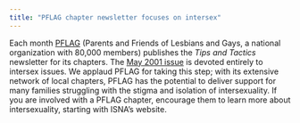 ```yaml
---
title: "PFLAG chapter newsletter focuses on intersex"
---
```


Each month <A href=http://www.pflag.org><span class="caps">PFLAG</span></A> (Parents and Friends of Lesbians and Gays, a national organization with 80,000 members) publishes the _Tips and Tactics_ newsletter for its chapters. The <A href=http://www.pflag.org/chapters/docs/tnt0501.PDF>May 2001 issue</A> is devoted entirely to intersex issues. We applaud <span class="caps">PFLAG</span> for taking this step; with its extensive network of local chapters, <span class="caps">PFLAG</span> has the potential to deliver support for many families struggling with the stigma and isolation of intersexuality. If you are involved with a <span class="caps">PFLAG</span> chapter, encourage them to learn more about intersexuality, starting with <span class="caps">ISNA</span>&#8217;s website.<br>